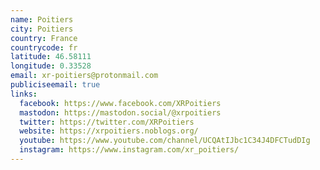 ```yaml
---
name: Poitiers
city: Poitiers
country: France
countrycode: fr
latitude: 46.58111
longitude: 0.33528
email: xr-poitiers@protonmail.com
publiciseemail: true
links:
  facebook: https://www.facebook.com/XRPoitiers
  mastodon: https://mastodon.social/@xrpoitiers
  twitter: https://twitter.com/XRPoitiers
  website: https://xrpoitiers.noblogs.org/
  youtube: https://www.youtube.com/channel/UCQAtIJbc1C34J4DFCTudDIg
  instagram: https://www.instagram.com/xr_poitiers/
---
```


